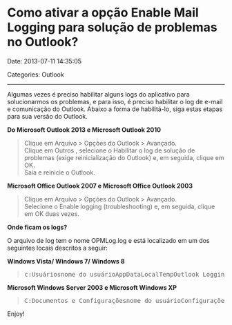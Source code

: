 # Como ativar a opção Enable Mail Logging para solução de problemas no Outlook?

Date: 2013-07-11 14:35:05

Categories: Outlook

---

<p>Algumas vezes é preciso habilitar alguns logs do aplicativo para solucionarmos os problemas, e para isso, é preciso habilitar o log de e-mail e comunicação do Outlook. Abaixo a forma de habilitá-lo, siga estas etapas para sua versão do Outlook.</p>
<p><strong>Do Microsoft Outlook 2013 e Microsoft Outlook 2010</strong></p>
<blockquote><p>Clique em Arquivo &gt; Opções do Outlook &gt; Avançado.<br />
Clique em Outros , selecione o Habilitar o log de solução de problemas (exige reinicialização do Outlook) e, em seguida, clique em OK.<br />
Saia e reinicie o Outlook.</p></blockquote>
<p><strong>Microsoft Office Outlook 2007 e Microsoft Office Outlook 2003</strong></p>
<blockquote><p>Clique em Arquivo &gt; Opções do Outlook &gt; Avançado.<br />
Selecione o Enable logging (troubleshooting) e, em seguida, clique em OK duas vezes.</p></blockquote>
<p><strong>Onde ficam os logs?</strong></p>
<p>O arquivo de log tem o nome OPMLog.log e está localizado em um dos seguintes locais descritos a seguir:</p>
<p><strong>Windows Vista/ Windows 7/ Windows 8</strong></p>
<blockquote>
<pre>c:Usuáriosnome do usuárioAppDataLocalTempOutlook Logging</pre>
</blockquote>
<p><strong>Microsoft Windows Server 2003 e Microsoft Windows XP</strong></p>
<blockquote>
<pre>C:Documentos e Configuraçõesnome do usuárioConfigurações LocaisTempLog do Outlook</pre>
</blockquote>
<p>Enjoy!</p>
